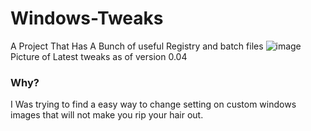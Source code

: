 # Windows-Tweaks
A Project That Has A Bunch of useful Registry and batch files
![image](https://github.com/Mackie219/Windows-Tweaks/assets/118309336/5ae9eaf5-0a46-4dd0-a754-4edbedbfe670)
Picture of Latest tweaks as of version 0.04

### Why?
I Was trying to find a easy way to change setting on custom windows images that will not make you rip your hair out.
